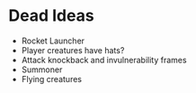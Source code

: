 # Dead Ideas

- Rocket Launcher
- Player creatures have hats?
- Attack knockback and invulnerability frames
- Summoner
- Flying creatures
